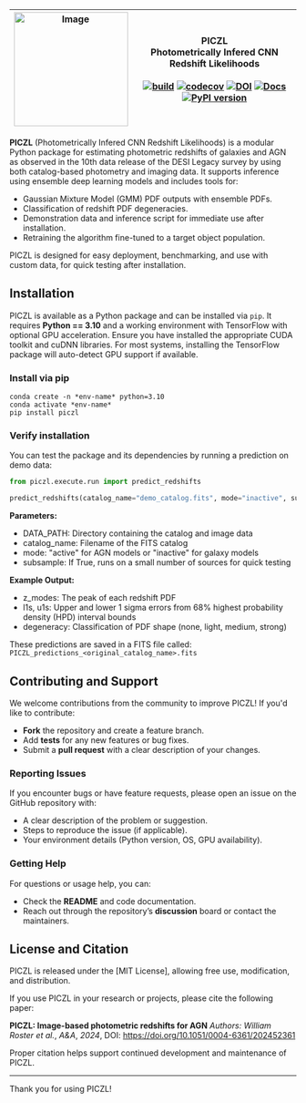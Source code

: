 | <img width="200" alt="Image" src="https://github.com/user-attachments/assets/c1945de7-a3ab-4656-9171-faeaec8f5235" /> | PICZL <br> Photometrically Infered CNN Redshift Likelihoods <br> <br> [![build](https://github.com/williamroster/PICZL/actions/workflows/codecov.yml/badge.svg)](https://github.com/williamroster/PICZL/actions/workflows/codecov.yml) [![codecov](https://codecov.io/gh/williamroster/PICZL/graph/badge.svg?token=Q1M4NTGECW)](https://codecov.io/gh/williamroster/PICZL) [![DOI](https://img.shields.io/badge/DOI-10.1051%2F0004--6361%2F202452361-blue)](https://doi.org/10.1051/0004-6361/202452361) [![Docs](https://img.shields.io/badge/docs-piczl-blue)](https://piczl.readthedocs.io/en/latest/piczl.utilities.html) [![PyPI version](https://img.shields.io/pypi/v/piczl.svg)](https://pypi.org/project/piczl/)|
|---|---|


**PICZL** (Photometrically Infered CNN Redshift Likelihoods) is a modular Python package for estimating photometric redshifts 
of galaxies and AGN as observed in the 10th data release of the DESI Legacy survey by using both catalog-based photometry and imaging data. 
It supports inference using ensemble deep learning models and includes tools for: 

- Gaussian Mixture Model (GMM) PDF outputs with ensemble PDFs.
- Classification of redshift PDF degeneracies.
- Demonstration data and inference script for immediate use after installation.
- Retraining the algorithm fine-tuned to a target object population.

PICZL is designed for easy deployment, benchmarking, and use with custom data, for quick testing after installation.


## Installation

PICZL is available as a Python package and can be installed via `pip`. It requires **Python == 3.10** and a working environment with TensorFlow 
with optional GPU acceleration. Ensure you have installed the appropriate CUDA toolkit and cuDNN libraries. For most systems, 
installing the TensorFlow package will auto-detect GPU support if available.


### Install via pip

```Shell
conda create -n *env-name* python=3.10
conda activate *env-name*
pip install piczl
```

### Verify installation

You can test the package and its dependencies by running a prediction on demo data:

```python
from piczl.execute.run import predict_redshifts

predict_redshifts(catalog_name="demo_catalog.fits", mode="inactive", subsample=True)
```

**Parameters:**

- DATA_PATH: Directory containing the catalog and image data
- catalog_name: Filename of the FITS catalog
- mode: "active" for AGN models or "inactive" for galaxy models
- subsample: If True, runs on a small number of sources for quick testing

**Example Output:**

- z_modes: The peak of each redshift PDF
- l1s, u1s: Upper and lower 1 sigma errors from 68% highest probability density (HPD) interval bounds
- degeneracy: Classification of PDF shape (none, light, medium, strong)

These predictions are saved in a FITS file called:
```PICZL_predictions_<original_catalog_name>.fits```



## Contributing and Support

We welcome contributions from the community to improve PICZL! If you'd like to contribute:

- **Fork** the repository and create a feature branch.
- Add **tests** for any new features or bug fixes.
- Submit a **pull request** with a clear description of your changes.

### Reporting Issues

If you encounter bugs or have feature requests, please open an issue on the GitHub repository with:

- A clear description of the problem or suggestion.
- Steps to reproduce the issue (if applicable).
- Your environment details (Python version, OS, GPU availability).

### Getting Help

For questions or usage help, you can:

- Check the **README** and code documentation.
- Reach out through the repository’s **discussion** board or contact the maintainers.


## License and Citation

PICZL is released under the [MIT License], allowing free use, modification, and distribution.

If you use PICZL in your research or projects, please cite the following paper:

**PICZL: Image-based photometric redshifts for AGN**
*Authors: William Roster et al.*, *A&A*, *2024*, DOI: https://doi.org/10.1051/0004-6361/202452361

Proper citation helps support continued development and maintenance of PICZL.

---

Thank you for using PICZL!
